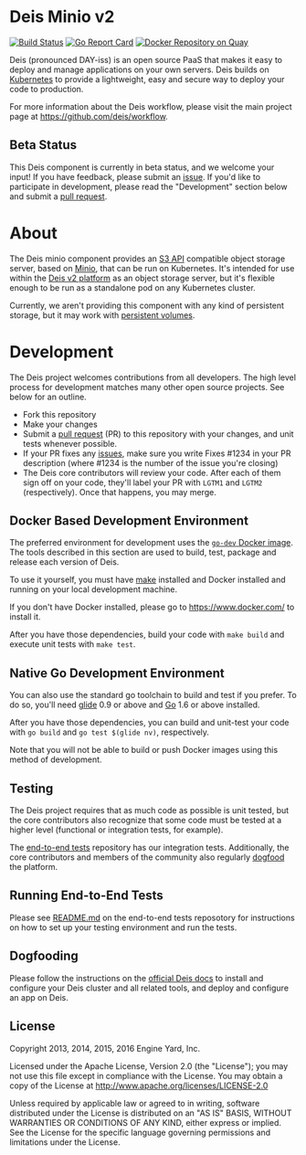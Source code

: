 # Deis Minio v2

[![Build Status](https://travis-ci.org/deis/minio.svg?branch=master)](https://travis-ci.org/deis/minio)
[![Go Report Card](http://goreportcard.com/badge/deis/minio)](http://goreportcard.com/report/deis/minio)
[![Docker Repository on Quay](https://quay.io/repository/deisci/minio/status "Docker Repository on Quay")](https://quay.io/repository/deisci/minio)

Deis (pronounced DAY-iss) is an open source PaaS that makes it easy to deploy and manage applications on your own servers. Deis builds on [Kubernetes](http://kubernetes.io/) to provide
a lightweight, easy and secure way to deploy your code to production.

For more information about the Deis workflow, please visit the main project page at https://github.com/deis/workflow.

## Beta Status

This Deis component is currently in beta status, and we welcome your input! If you have feedback, please submit an [issue][issues]. If you'd like to participate in development, please read the "Development" section below and submit a [pull request][prs].

# About

The Deis minio component provides an [S3 API][s3-api] compatible object storage server, based on [Minio](http://minio.io), that can be run on Kubernetes. It's intended for use within the [Deis v2 platform](http://docs-v2.readthedocs.org/en/latest/) as an object storage server, but it's flexible enough to be run as a standalone pod on any Kubernetes cluster.

Currently, we aren't providing this component with any kind of persistent storage, but it may work with [persistent volumes](http://kubernetes.io/docs/user-guide/volumes/).

# Development

The Deis project welcomes contributions from all developers. The high level process for development matches many other open source projects. See below for an outline.

* Fork this repository
* Make your changes
* Submit a [pull request][prs] (PR) to this repository with your changes, and unit tests whenever possible.
* If your PR fixes any [issues][issues], make sure you write Fixes #1234 in your PR description (where #1234 is the number of the issue you're closing)
* The Deis core contributors will review your code. After each of them sign off on your code, they'll label your PR with `LGTM1` and `LGTM2` (respectively). Once that happens, you may merge.

## Docker Based Development Environment

The preferred environment for development uses the [`go-dev` Docker image](https://github.com/deis/docker-go-dev). The tools described in this section are used to build, test, package and release each version of Deis.

To use it yourself, you must have [make](https://www.gnu.org/software/make/) installed and Docker installed and running on your local development machine.

If you don't have Docker installed, please go to https://www.docker.com/ to install it.

After you have those dependencies, build your code with `make build` and execute unit tests with `make test`.

## Native Go Development Environment

You can also use the standard go toolchain to build and test if you prefer. To do so, you'll need [glide](https://github.com/Masterminds/glide) 0.9 or above and [Go](http://golang.org/) 1.6 or above installed.

After you have those dependencies, you can build and unit-test your code with `go build` and `go test $(glide nv)`, respectively.

Note that you will not be able to build or push Docker images using this method of development.


## Testing

The Deis project requires that as much code as possible is unit tested, but the core contributors also recognize that some code must be tested at a higher level (functional or integration tests, for example).

The [end-to-end tests](https://github.com/deis/workflow-e2e) repository has our integration tests. Additionally, the core contributors and members of the community also regularly [dogfood](https://en.wikipedia.org/wiki/Eating_your_own_dog_food) the platform.

## Running End-to-End Tests

Please see [README.md](https://github.com/deis/workflow-e2e/blob/master/README.md) on the end-to-end tests reposotory for instructions on how to set up your testing environment and run the tests.

## Dogfooding

Please follow the instructions on the [official Deis docs](http://docs-v2.readthedocs.org/en/latest/installing-workflow/installing-deis-workflow/) to install and configure your Deis cluster and all related tools, and deploy and configure an app on Deis.

## License

Copyright 2013, 2014, 2015, 2016 Engine Yard, Inc.

Licensed under the Apache License, Version 2.0 (the "License"); you may not use this file except in compliance with the License. You may obtain a copy of the License at <http://www.apache.org/licenses/LICENSE-2.0>

Unless required by applicable law or agreed to in writing, software distributed under the License is distributed on an "AS IS" BASIS, WITHOUT WARRANTIES OR CONDITIONS OF ANY KIND, either express or implied. See the License for the specific language governing permissions and limitations under the License.


[install-k8s]: http://kubernetes.io/gettingstarted/
[s3-api]: http://docs.aws.amazon.com/AmazonS3/latest/API/APIRest.html
[issues]: https://github.com/deis/minio/issues
[prs]: https://github.com/deis/minio/pulls

